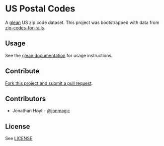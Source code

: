 # US Postal Codes

A [glean](https://github.com/glean/glean) US zip code dataset. This project was bootstrapped with data from [zip-codes-for-rails](https://github.com/superjustin/zip-codes-for-rails).

## Usage

See the [glean documentation](https://github.com/glean/glean#command-line) for usage instructions.

## Contribute

[Fork this project and submit a pull request](http://guides.github.com/overviews/forking/).

## Contributors

* Jonathan Hoyt - [@jonmagic](https://github.com/jonmagic)

## License

See [LICENSE](https://github.com/jonmagic/us-zip-codes/blob/master/LICENSE)

